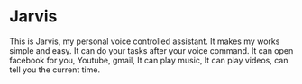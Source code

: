 # Jarvis

This is Jarvis, my personal voice controlled assistant. It makes my works simple and easy. It can do your tasks after your voice command. It can open facebook for you, Youtube, gmail, It can play music, It can play videos, can tell you the current time.
